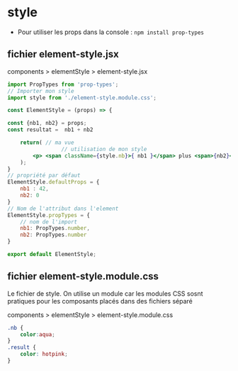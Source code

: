 # style

- Pour utiliser les props dans la console : `npm install prop-types`

## fichier element-style.jsx
components > elementStyle > element-style.jsx

```jsx
import PropTypes from 'prop-types';
// Importer mon style
import style from './element-style.module.css';

const ElementStyle = (props) => {

const {nb1, nb2} = props;
const resultat =  nb1 + nb2

    return( // ma vue
                 // utilisation de mon style
        <p> <span className={style.nb}>{ nb1 }</span> plus <span>{nb2}</span> = {resultat}</p>
    );
}
// propriété par défaut
ElementStyle.defaultProps = {
    nb1 : 42,
    nb2: 0
}
// Nom de l'attribut dans l'element
ElementStyle.propTypes = {
    // nom de l'import
    nb1: PropTypes.number,
    nb2: PropTypes.number
}

export default ElementStyle;
```

## fichier element-style.module.css

Le fichier de style. On utilise un module car les modules CSS sosnt pratiques pour les composants placés dans des fichiers séparé

components > elementStyle > element-style.module.css

```css
.nb {
    color:aqua;
}
.result {
    color: hotpink;
}
```